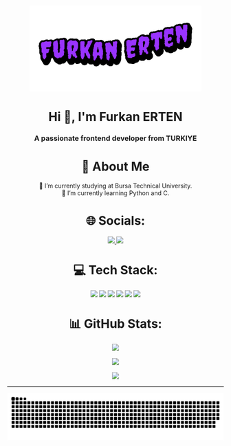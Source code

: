 <p align="center"><img src="https://github.com/FurkanErten/FurkanErten/blob/main/gif.gif" width="400"/></p>

<h1 align="center">Hi 👋, I'm Furkan ERTEN</h1>
<h3 align="center">A passionate frontend developer from TURKIYE</h3>

<h1 align="center">💫 About Me</h1>
<p align="center">
  🔭 I’m currently studying at Bursa Technical University.<br>
  🌱 I’m currently learning Python and C.
</p>

<h1 align="center">🌐 Socials:</h1>
<p align="center">
  <a href="https://discord.gg/erten_">
    <img src="https://img.shields.io/badge/Discord-%237289DA.svg?logo=discord&logoColor=white" />
  </a>
  <a href="https://instagram.com/f.therten">
    <img src="https://img.shields.io/badge/Instagram-%23E4405F.svg?logo=Instagram&logoColor=white" />
  </a>
</p>

<h1 align="center">💻 Tech Stack:</h1>
<p align="center">
  <img src="https://img.shields.io/badge/c-%2300599C.svg?style=for-the-badge&logo=c&logoColor=white" />
  <img src="https://img.shields.io/badge/c%23-%23239120.svg?style=for-the-badge&logo=csharp&logoColor=white" />
  <img src="https://img.shields.io/badge/c++-%2300599C.svg?style=for-the-badge&logo=c%2B%2B&logoColor=white" />
  <img src="https://img.shields.io/badge/python-3670A0?style=for-the-badge&logo=python&logoColor=ffdd54" />
  <img src="https://img.shields.io/badge/-Arduino-00979D?style=for-the-badge&logo=Arduino&logoColor=white" />
  <img src="https://img.shields.io/badge/Adobe%20Premiere%20Pro-9999FF.svg?style=for-the-badge&logo=Adobe%20Premiere%20Pro&logoColor=white" />
</p>

<h1 align="center">📊 GitHub Stats:</h1>
<p align="center"><img src="https://github-readme-stats.vercel.app/api?username=FurkanErten&theme=shadow_blue&hide_border=true&include_all_commits=false&count_private=false" width="500"/></p>
<p align="center"><img src="https://github-readme-streak-stats.herokuapp.com/?user=FurkanErten&theme=shadow_blue&hide_border=true" width="500"/></p>
<p align="center"><img src="https://github-readme-stats.vercel.app/api/top-langs/?username=FurkanErten&theme=shadow_blue&hide_border=true&include_all_commits=false&count_private=false&layout=compact" width="500"/>

---
<!-- Proudly created with GPRM ( https://gprm.itsvg.in ) -->


<div align="center">
  <picture>
    <source media="(prefers-color-scheme: dark)" srcset="https://raw.githubusercontent.com/platane/platane/output/github-contribution-grid-snake-dark.svg">
    <source media="(prefers-color-scheme: light)" srcset="https://raw.githubusercontent.com/platane/platane/output/github-contribution-grid-snake.svg">
    <img alt="github contribution grid snake animation" src="https://raw.githubusercontent.com/platane/platane/output/github-contribution-grid-snake.svg">
  </picture>
</div>


